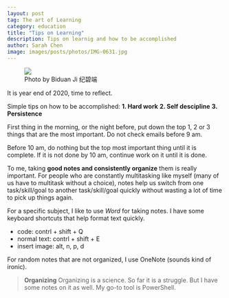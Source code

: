 ```yaml
---
layout: post
tag: The art of Learning
category: education
title: "Tips on Learning"
description: Tips on learnig and how to be accomplished
author: Sarah Chen
image: images/posts/photos/IMG-0631.jpg
---
```

<figure> 
   <img src="{{"/images/posts/photos/IMG-0631.JPG"| relative_url}}"> 
   <figcaption>Photo by Biduan Ji 纪碧端</figcaption>
</figure> 

It is year end of 2020, time to reflect. 

Simple tips on how to be accomplished:
**1. Hard work**
**2. Self descipline**
**3. Persistence**

First thing in the morning, or the night before, put down the top 1, 2 or 3 things that are the most important. 
Do not check emails before 9 am. 

Before 10 am, do nothing but the top most important thing until it is complete.
If it is not done by 10 am, continue work on it until it is done. 

To me, taking **good notes and consistently organize** them is really important. For people who are constantly multitasking like myself (many of us have to multitask without a choice), notes help us switch from one task/skill/goal to another task/skill/goal quickly without wasting a lot of time to pick up things again. 

For a specific subject, I like to use *Word* for taking notes.  I have some keyboard shortcuts that help format text quickly.
- code: contrl + shift + Q
- normal text: contrl + shift + E
- insert image: alt, n, p, d


For random notes that are not organized, I use OneNote (sounds kind of ironic).

> **Organizing**
Organizing is a science.  So far it is a struggle. But I have some notes on it as well.
My go-to tool is PowerShell. 




